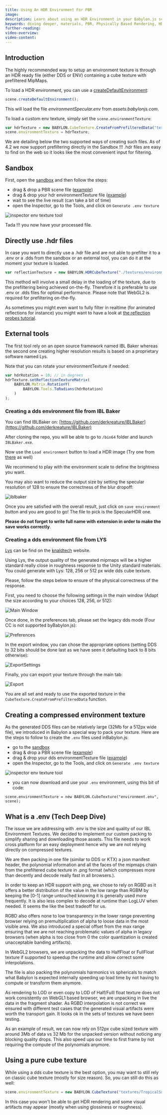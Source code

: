 ```yaml
---
title: Using An HDR Environment For PBR
image: 
description: Learn about using an HDR Environment in your Babylon.js scene.
keywords: diving deeper, materials, PBR, Physically Based Rendering, HDR, Environment
further-reading:
video-overview:
video-content:
---
```


## Introduction

The highly recommended way to setup an environment texture is through an HDR ready file (either DDS or ENV) containing a cube texture with prefiltered MipMaps.

To load a HDR environment, you can use a [createDefaultEnvironment](/api/classes/babylon.scene#createdefaultenvironment):

```javascript
scene.createDefaultEnvironment();
```

This will load the file *environmentSpecular.env* from *assets.babylonjs.com*.

To load a custom env texture, simply set the `scene.environmentTexture`:

```javascript
var hdrTexture = new BABYLON.CubeTexture.CreateFromPrefilteredData("textures/environment.env", scene);
scene.environmentTexture = hdrTexture;
```

We are detailing below the two supported ways of creating such files. As of 4.2 we now support prefiltering directly in the Sandbox !!! .hdr files are easy to find on the web so it looks like the most convenient input for filtering.

## Sandbox

First, open the [sandbox](https://sandbox.babylonjs.com/) and then follow the steps:
- drag &amp; drop a PBR scene file ([example](https://models.babylonjs.com/PBR_Spheres.glb))
- drag &amp; drop your hdr environmentTexture file ([example](https://playground.babylonjs.com/textures/country.hdr))
- wait to see the live result (can take a bit of time)
- open the Inspector, go to the Tools, and click on `Generate .env texture`

![inspector env texture tool](/img/How_To/environment/inspector-generate-env-texture.png)

Tada !!! you now have your processed file.

## Directly use .hdr files

In case you want to directly use a .hdr file and are not able to prefilter it to a .env or a .dds from the sandbox or an external tool, you can do it at the moment your texture is loaded. 

```javascript
var reflectionTexture = new BABYLON.HDRCubeTexture("./textures/environment.hdr", scene, 128, false, true, false, true);
```

This method will involve a small delay in the loading of the texture, due to the prefiltering being achieved on-the-fly. Therefore it is preferable to use .env or .dds files for optimal performance.
Please note that WebGL2 is required for prefiltering on-the-fly.

As sometimes you might even want to fully filter in realtime (for animated reflections for instance) you might want to have a look at [the reflection probes tutorial](/divingDeeper/environment/reflectionProbes).

## External tools

The first tool rely on an open source framework named IBL Baker whereas the second one creating higher resolution results is based on a proprietary software named Lys.

Note that you can rotate your environmentTexture if needed:

```javascript
var hdrRotation = 10; // in degrees
hdrTexture.setReflectionTextureMatrix(
    BABYLON.Matrix.RotationY(
        BABYLON.Tools.ToRadians(hdrRotation)
    )
);
```

### Creating a dds environment file from IBL Baker
You can find IBLBaker on: [https://github.com/derkreature/IBLBaker](https://github.com/derkreature/IBLBaker)

After cloning the repo, you will be able to go to `/bin64` folder and launch `IBLBaker.exe`.

Now use the `Load environment` button to load a HDR image (Try one from [there](https://github.com/sbtron/BabylonJS-glTFLoader/tree/master/src/images) as well)

We recommend to play with the environment scale to define the brightness you want.

You may also want to reduce the output size by setting the specular resolution of 128 to ensure the correctness of the blur dropoff:

![iblbaker](/img/how_to/Environment/IBLbaker_DefaultSettings.png)

Once you are satisfied with the overall result, just click on `save environment` button and you are good to go! The file to pick is the SpecularHDR one.

**Please do not forget to write full name with extension in order to make the save works correctly**.

### Creating a dds environment file from LYS
[Lys](https://www.knaldtech.com/lys/) can be find on the [knaldtech](https://www.knaldtech.com/lys/) website.

Using Lys, the output quality of the generated mipmaps will be a higher standard really close in roughness response to the Unity standard materials. You could generate with Lys: 128, 256 or 512 px wide dds cube texture.

Please, follow the steps below to ensure of the physical correctness of the response.

First, you need to choose the following settings in the main window (Adapt the size according to your choices 128, 256, or 512):

![Main Window](/img/How_To/environment/Lys_DefaultSettings_Main.png)

Once done, in the preferences tab, please set the legacy dds mode (Four CC is not supported byBabylon.js):

![Preferences](/img/How_To/environment/Lys_DefaultSettings_Prefs.png)

In the export window, you can chose the appropriate options (setting DDS to 32 bits should be done last as we have seen it defaulting back to 8 bits otherwise):

![ExportSettings](/img/How_To/environment/Lys_DefaultSettings_Export.png)

Finally, you can export your texture through the main tab:

![Export](/img/How_To/environment/Lys_DefaultSettings_MainExportButton.png)

You are all set and ready to use the exported texture in the ```CubeTexture.CreateFromPrefilteredData``` function.

## Creating a compressed environment texture
As the generated DDS files can be relatively large (32Mb for a 512px wide file), we introduced in Babylon a special way to pack your texture. Here are the steps to follow to create the `.env` files used inBabylon.js:

- go to the [sandbox](https://sandbox.babylonjs.com/)
- drag &amp; drop a PBR scene file ([example](https://models.babylonjs.com/PBR_Spheres.glb))
- drag &amp; drop your dds environmentTexture file ([example](https://playground.babylonjs.com/textures/environment.dds))
- open the Inspector, go to the Tools, and click on `Generate .env texture`

![inspector env texture tool](/img/How_To/environment/inspector-generate-env-texture.png)

- you can now download and use your `.env` environment, using this bit of code:

```
scene.environmentTexture = new BABYLON.CubeTexture("environment.env", scene);
```

## What is a .env (Tech Deep Dive)

The issue we are addressing with .env is the size and quality of our IBL Environment Textures. We decided to implement our custom packing to simplify sharing and downloading those assets. This file needs to work cross platform for an easy deployment hence why we are not relying directly on compressed textures.

We are then packing in one file (similar to DDS or KTX) a json manifest header, the polynomial information and all the faces of the mipmaps chain from the prefiltered cube texture in .png format (which compresses more than decently and decode really fast in all browsers.).

In order to keep an HDR support with png, we chose to rely on RGBD as it offers a better distribution of the value in the low range than RGBM by keeping the [0-1] range untouched knowing it is generally used more frequently. It is also less complex to decode at runtime than LogLUV when needed. It seems the like the best tradeoff for us.

RGBD also offers none to low transparency in the lower range preventing browser relying on premultiplication of alpha to loose data in the most visible area. We also introduced a special offset from the max range ensuring that we are not reaching problematic values of alpha in legacy browsers (when alpha is too close from 0 the color quantization is created unacceptable banding artifacts).

In WebGL2 browsers, we are unpacking the data to HalfFloat or FullFloat texture if supported to speedup the runtime and allow correct some interpolations.

The file is also packing the polynomials harmonics vs sphericals to match what Babylon is expected internally speeding up load time by not having to compute or transform them anymore.

As rendering to LOD or even copy to LOD of Half/Fulll float texture does not work consistently on WebGL1 based browser, we are unpacking in live the data in the fragment shader. As RGBD interpolation is not correct we ensured with different test cases that the generated visual artifacts were worth the transport gain. It looks ok in the sets of textures we have been testing.

As an example of result, we can now rely on 512px cube sized texture with around 3Mb of data vs 32 Mb for the unpacked version without noticing any blocking quality drops. This also speed ups our time to first frame by not requiring the compute of the polynomials anymore.

## Using a pure cube texture
While using a dds cube texture is the best option, you may want to still rely on classic cube texture (mostly for size reason).
So, you can still do this as well:
```javascript
scene.environmentTexture = new BABYLON.CubeTexture("textures/TropicalSunnyDay", scene);
```
In this case you won't be able to get HDR rendering and some visual artifacts may appear (mostly when using glossiness or roughness).
